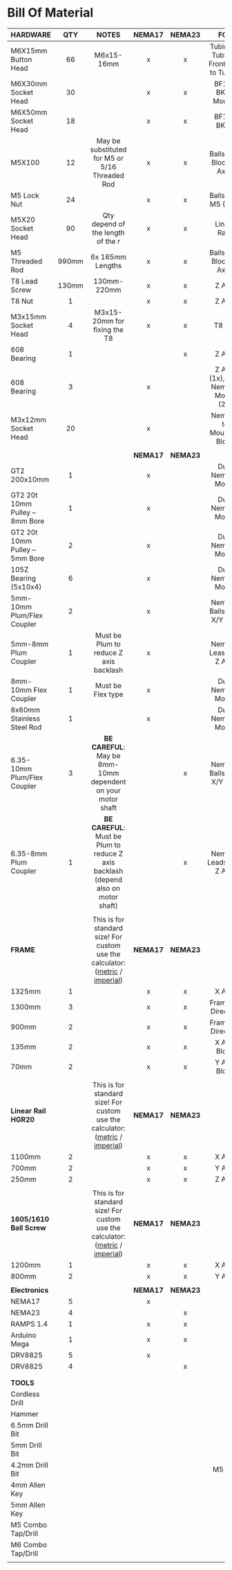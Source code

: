 # Bill Of Material

| HARDWARE                       |  QTY  |                                        NOTES                                        |   NEMA17   |   NEMA23   |                              FOR                               |
| ------------------------------ | :---: | :---------------------------------------------------------------------------------: | :--------: | :--------: | :------------------------------------------------------------: |
| M6X15mm Button Head            |  66   | M6x15-16mm                                                                          |     x      |     x      | Tubing to Tubing / Frontplate to Tubing                        |
| M6X30mm Socket Head            |  30   |                                                                                     |     x      |     x      | BF12 / BK12 Mounts                                             |
| M6X50mm Socket Head            |  18   |                                                                                     |     x      |     x      | BF12 / BK12                                                    |
| M5X100                         |  12   | May be substituted for M5 or 5/16 Threaded Rod                                      |     x      |     x      | Ballscrew Block (Y Axis)                                       |
| M5 Lock Nut                    |  24   |                                                                                     |     x      |     x      | Ballscrew M5 (12x)                                             |
| M5X20 Socket Head              |  90   | Qty depend of the length of the r                                                   |     x      |     x      | Linear Rails                                                   |
| M5 Threaded Rod                | 990mm | 6x 165mm Lengths                                                                    |     x      |     x      | Ballscrew Block (X Axis)                                       |
| T8 Lead Screw                  | 130mm | 130mm-220mm                                                                         |     x      |     x      | Z Axis                                                         |
| T8 Nut                         |   1   |                                                                                     |     x      |     x      | Z Axis                                                         |
| M3x15mm Socket Head            |   4   | M3x15-20mm for fixing the T8                                                        |     x      |     x      | T8 Nut                                                         |
| 608 Bearing                    |   1   |                                                                                     |            |     x      | Z Axis                                                         |
| 608 Bearing                    |   3   |                                                                                     |     x      |            | Z Axis (1x), Dual Nema17 Mount (2x)                            |
| M3x12mm Socket Head            |  20   |                                                                                     |     x      |            | Nema17 to Mounting Block                                       |
|                                |       |                                                                                     |            |            |
|                                |       |                                                                                     | **NEMA17** | **NEMA23** |
| GT2 200x10mm                   |   1   |                                                                                     |     x      |            | Dual Nema17 Mount                                              |
| GT2 20t 10mm Pulley – 8mm Bore |   1   |                                                                                     |     x      |            | Dual Nema17 Mount                                              |
| GT2 20t 10mm Pulley – 5mm Bore |   2   |                                                                                     |     x      |            | Dual Nema17 Mount                                              |
| 105Z Bearing (5x10x4)          |   6   |                                                                                     |     x      |            | Dual Nema17 Mount                                              |
| 5mm-10mm Plum/Flex Coupler     |   2   |                                                                                     |     x      |            | Nema17 Ballscrew X/Y Axis                                      |
| 5mm-8mm Plum Coupler           |   1   | Must be Plum to reduce Z axis backlash                                              |     x      |            | Nema17 Leascrew Z Axis                                         |
| 8mm-10mm Flex Coupler          |   1   | Must be Flex type                                                                   |     x      |            | Dual Nema17 Mount                                              |
| 8x60mm Stainless Steel Rod     |   1   |                                                                                     |     x      |            | Dual Nema17 Mount                                              |
| 6.35-10mm Plum/Flex Coupler    |   3   | **BE CAREFUL**: May be 8mm-10mm dependent on your motor shaft                       |            |     x      | Nema23 Ballscrew X/Y Axis                                      |
| 6.35-8mm Plum Coupler          |   1   | **BE CAREFUL**: Must be Plum to reduce Z axis backlash (depend also on motor shaft) |            |     x      | Nema23 Leadscrew Z Axis                                        |
|                                |       |                                                                                     |            |            |
| **FRAME**                      |       | This is for standard size! For custom use the calculator: ([metric](https://threedesign.store/metric-frame-size-calculator/) / [imperial](https://threedesign.store/imperial-frame-size-calculator/))  | **NEMA17** | **NEMA23** |
| 1325mm                         |   1   |                                                                                     |     x      |     x      | X Axis                                                         |
| 1300mm                         |   3   |                                                                                     |     x      |     x      | Frame : X Direction                                            |
| 900mm                          |   2   |                                                                                     |     x      |     x      | Frame : Y Direction                                            |
|  135mm                         |   2   |                                                                                     |     x      |     x      | X Axis Block                                                   |
|  70mm                          |   2   |                                                                                     |     x      |     x      | Y Axis Block                                                   |
|                                |       |                                                                                     |            |            |                                                                |
| **Linear Rail HGR20**          |       | This is for standard size! For custom use the calculator: ([metric](https://threedesign.store/metric-frame-size-calculator/) / [imperial](https://threedesign.store/imperial-frame-size-calculator/))  | **NEMA17** | **NEMA23** |                                                                                   |            |            |                                                                |
|  1100mm                        |   2   |                                                                                     |     x      |     x      | X Axis                                                         |
|  700mm                         |   2   |                                                                                     |     x      |     x      | Y Axis                                                         |
|  250mm                         |   2   |                                                                                     |     x      |     x      | Z Axis                                                         |
|                                |       |                                                                                     |            |            |                                                                |
| **1605/1610 Ball Screw**       |       | This is for standard size! For custom use the calculator: ([metric](https://threedesign.store/metric-frame-size-calculator/) / [imperial](https://threedesign.store/imperial-frame-size-calculator/))  | **NEMA17** | **NEMA23** |                                                                                    |            |            |                                                                |
|  1200mm                        |   1   |                                                                                     |     x      |     x      | X Axis                                                         |
|  800mm                         |   2   |                                                                                     |     x      |     x      | Y Axis                                                         |
|                                |       |                                                                                     |            |            |
| **Electronics**                |       |                                                                                     | **NEMA17** | **NEMA23** |
| NEMA17                         |   5   |                                                                                     |     x      |            |
| NEMA23                         |   4   |                                                                                     |            |     x      |
| RAMPS 1.4                      |   1   |                                                                                     |     x      |     x      |
| Arduino Mega                   |   1   |                                                                                     |     x      |     x      |
| DRV8825                        |   5   |                                                                                     |     x      |            |
| DRV8825                        |   4   |                                                                                     |            |     x      |
|                                |       |                                                                                     |            |            |
|                                |       |                                                                                     |            |            |
| **TOOLS**                      |       |                                                                                     |            |            |
| Cordless Drill                 |       |                                                                                     |            |            |
| Hammer                         |       |                                                                                     |            |            |
| 6.5mm Drill Bit                |       |                                                                                     |            |            |
| 5mm Drill Bit                  |       |                                                                                     |            |            |
| 4.2mm Drill Bit                |       |                                                                                     |            |            | M5 Tap
| 4mm Allen Key                  |       |                                                                                     |            |            |
| 5mm Allen Key                  |       |                                                                                     |            |            |
| M5 Combo Tap/Drill             |       |                                                                                     |            |            |
| M6 Combo Tap/Drill             |       |                                                                                     |            |            |
|                                |       |                                                                                     |            |            |

